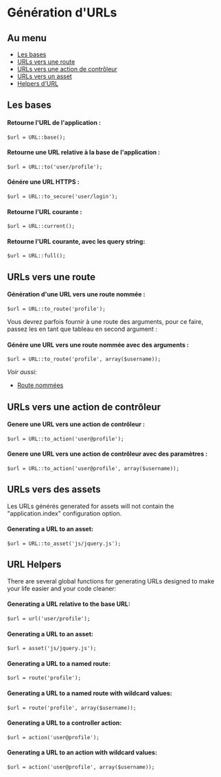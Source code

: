 # Génération d'URLs

## Au menu

- [Les bases](#the-basics)
- [URLs vers une route](#urls-to-routes)
- [URLs vers une action de contrôleur](#urls-to-controller-actions)
- [URLs vers un asset](#urls-to-assets)
- [Helpers d'URL](#url-helpers)

<a name="the-basics"></a>
## Les bases

#### Retourne l'URL de l'application :

	$url = URL::base();

#### Retourne une URL relative à la base de l'application :

	$url = URL::to('user/profile');

#### Génére une URL HTTPS :

	$url = URL::to_secure('user/login');

#### Retourne l'URL courante :

	$url = URL::current();

#### Retourne l'URL courante, avec les query string:

	$url = URL::full();

<a name="urls-to-routes"></a>
## URLs vers une route

#### Génération d'une URL vers une route nommée :

	$url = URL::to_route('profile');

Vous devrez parfois fournir à une route des arguments, pour ce faire, passez les en tant que tableau en second argument :
#### Génére une URL vers une route nommée avec des arguments :

	$url = URL::to_route('profile', array($username));

*Voir aussi:*

- [Route nommées](/guides/doc/v3/routes#named-routes)

<a name="urls-to-controller-actions"></a>
## URLs vers une action de contrôleur

#### Genere une URL vers une action de contrôleur :

	$url = URL::to_action('user@profile');

#### Genere une URL vers une action de contrôleur avec des paramètres :

	$url = URL::to_action('user@profile', array($username));

<a name="urls-to-assets"></a>
## URLs vers des assets

Les URLs générés generated for assets will not contain the "application.index" configuration option.

#### Generating a URL to an asset:

	$url = URL::to_asset('js/jquery.js');

<a name="url-helpers"></a>
## URL Helpers

There are several global functions for generating URLs designed to make your life easier and your code cleaner:

#### Generating a URL relative to the base URL:

	$url = url('user/profile');

#### Generating a URL to an asset:

	$url = asset('js/jquery.js');

#### Generating a URL to a named route:

	$url = route('profile');

#### Generating a URL to a named route with wildcard values:

	$url = route('profile', array($username));

#### Generating a URL to a controller action:

	$url = action('user@profile');

#### Generating a URL to an action with wildcard values:

	$url = action('user@profile', array($username));